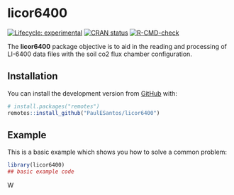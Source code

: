
<!-- README.md is generated from README.Rmd. Please edit that file -->

# licor6400

<!-- badges: start -->

[![Lifecycle:
experimental](https://img.shields.io/badge/lifecycle-experimental-orange.svg)](https://lifecycle.r-lib.org/articles/stages.html#experimental)
[![CRAN
status](https://www.r-pkg.org/badges/version/licor6400)](https://CRAN.R-project.org/package=licor6400)
[![R-CMD-check](https://github.com/PaulESantos/licor6400/workflows/R-CMD-check/badge.svg)](https://github.com/PaulESantos/licor6400/actions)
<!-- badges: end -->

The **licor6400** package objective is to aid in the reading and
processing of LI-6400 data files with the soil co2 flux chamber
configuration.

## Installation

You can install the development version from
[GitHub](https://github.com/) with:

``` r
# install.packages("remotes")
remotes::install_github("PaulESantos/licor6400")
```

## Example

This is a basic example which shows you how to solve a common problem:

``` r
library(licor6400)
## basic example code
```

W
